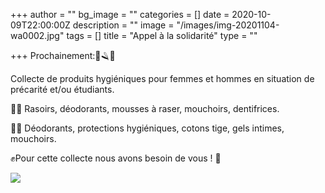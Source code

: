+++
author = ""
bg_image = ""
categories = []
date = 2020-10-09T22:00:00Z
description = ""
image = "/images/img-20201104-wa0002.jpg"
tags = []
title = "Appel à la solidarité"
type = ""

+++
Prochainement:🧴🪒🧼

Collecte de produits hygiéniques pour femmes et hommes en situation de précarité et/ou étudiants.

👨‍🎤 Rasoirs, déodorants, mousses à raser, mouchoirs, dentifrices.

👩‍🎤 Déodorants, protections hygiéniques, cotons tige, gels intimes, mouchoirs.

✊Pour cette collecte nous avons besoin de vous ! 🤝

![](/images/img-20201010-wa0002.jpg)